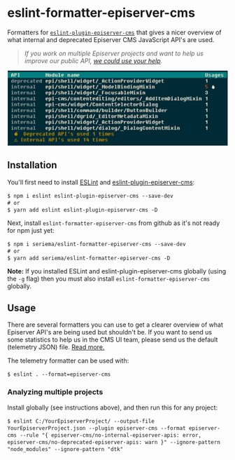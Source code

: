 # eslint-formatter-episerver-cms

Formatters for [`eslint-plugin-episerver-cms`](https://github.com/seriema/eslint-plugin-episerver-cms) that gives a nicer overview of what internal and deprecated Episerver CMS JavaScript API's are used.

> _If you work on multiple Episerver projects and want to help us improve our public API, [we could use your help](https://github.com/seriema/eslint-plugin-episerver-cms/blob/master/say-hello.md)._

![Screenshot of summary output](docs/summary.png)

## Installation

You'll first need to install [ESLint](http://eslint.org) and [eslint-plugin-episerver-cms](https://github.com/seriema/eslint-plugin-episerver-cms):

```
$ npm i eslint eslint-plugin-episerver-cms --save-dev
# or
$ yarn add eslint eslint-plugin-episerver-cms -D
```

Next, install `eslint-formatter-episerver-cms` from github as it's not ready for npm just yet:

```
$ npm i seriema/eslint-formatter-episerver-cms --save-dev
# or
$ yarn add seriema/eslint-formatter-episerver-cms -D
```

**Note:** If you installed ESLint and eslint-plugin-episerver-cms globally (using the `-g` flag) then you must also install `eslint-formatter-episerver-cms` globally.

## Usage

There are several formatters you can use to get a clearer overview of what Episerver API's are being used but shouldn't be. If you want to send us some statistics to help us in the CMS UI team, please send us the default (telemetry JSON) file. [Read more.](https://github.com/seriema/eslint-plugin-episerver-cms/blob/master/say-hello.md)

The telemetry formatter can be used with:

```console
$ eslint . --format=episerver-cms
```

### Analyzing multiple projects

Install globally (see instructions above), and then run this for any project:

```
$ eslint C:/YourEpiserverProject/ --output-file YourEpiserverProject.json --plugin episerver-cms --format episerver-cms --rule "{ episerver-cms/no-internal-episerver-apis: error, episerver-cms/no-deprecated-episerver-apis: warn }" --ignore-pattern "node_modules" --ignore-pattern "dtk"
```
